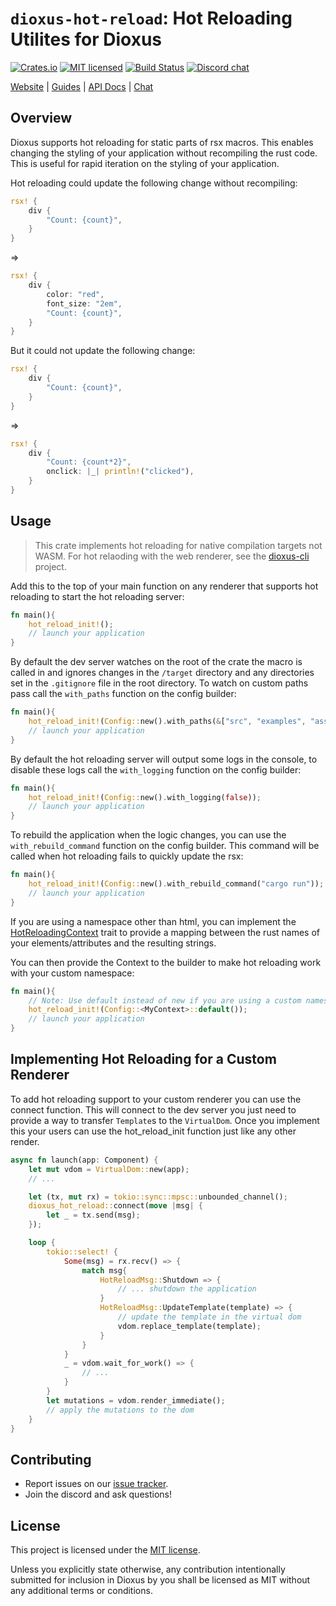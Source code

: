 # `dioxus-hot-reload`: Hot Reloading Utilites for Dioxus

[![Crates.io][crates-badge]][crates-url]
[![MIT licensed][mit-badge]][mit-url]
[![Build Status][actions-badge]][actions-url]
[![Discord chat][discord-badge]][discord-url]

[crates-badge]: https://img.shields.io/crates/v/dioxus-hot-reload.svg
[crates-url]: https://crates.io/crates/dioxus-hot-reload
[mit-badge]: https://img.shields.io/badge/license-MIT-blue.svg
[mit-url]: https://github.com/dioxuslabs/dioxus/blob/master/LICENSE
[actions-badge]: https://github.com/dioxuslabs/dioxus/actions/workflows/main.yml/badge.svg
[actions-url]: https://github.com/dioxuslabs/dioxus/actions?query=workflow%3ACI+branch%3Amaster
[discord-badge]: https://img.shields.io/discord/899851952891002890.svg?logo=discord&style=flat-square
[discord-url]: https://discord.gg/XgGxMSkvUM

[Website](https://dioxuslabs.com) |
[Guides](https://dioxuslabs.com/learn/0.5/) |
[API Docs](https://docs.rs/dioxus-hot-reload/latest/dioxus_hot_reload) |
[Chat](https://discord.gg/XgGxMSkvUM)

## Overview

Dioxus supports hot reloading for static parts of rsx macros. This enables changing the styling of your application without recompiling the rust code. This is useful for rapid iteration on the styling of your application.

Hot reloading could update the following change without recompiling:

```rust
rsx! {
    div {
        "Count: {count}",
    }
}
```

=>

```rust
rsx! {
    div {
        color: "red",
        font_size: "2em",
        "Count: {count}",
    }
}
```

But it could not update the following change:

```rust
rsx! {
    div {
        "Count: {count}",
    }
}
```

=>

```rust
rsx! {
    div {
        "Count: {count*2}",
        onclick: |_| println!("clicked"),
    }
}
```

## Usage

> This crate implements hot reloading for native compilation targets not WASM. For hot relaoding with the web renderer, see the [dioxus-cli](https://github.com/DioxusLabs/dioxus/tree/master/packages/cli) project.

Add this to the top of your main function on any renderer that supports hot reloading to start the hot reloading server:

```rust
fn main(){
    hot_reload_init!();
    // launch your application
}
```

By default the dev server watches on the root of the crate the macro is called in and ignores changes in the `/target` directory and any directories set in the `.gitignore` file in the root directory. To watch on custom paths pass call the `with_paths` function on the config builder:

```rust
fn main(){
    hot_reload_init!(Config::new().with_paths(&["src", "examples", "assets"]));
    // launch your application
}
```

By default the hot reloading server will output some logs in the console, to disable these logs call the `with_logging` function on the config builder:

```rust
fn main(){
    hot_reload_init!(Config::new().with_logging(false));
    // launch your application
}
```

To rebuild the application when the logic changes, you can use the `with_rebuild_command` function on the config builder. This command will be called when hot reloading fails to quickly update the rsx:

```rust
fn main(){
    hot_reload_init!(Config::new().with_rebuild_command("cargo run"));
    // launch your application
}
```

If you are using a namespace other than html, you can implement the [HotReloadingContext](https://docs.rs/dioxus-rsx/latest/dioxus_rsx/trait.HotReloadingContext.html) trait to provide a mapping between the rust names of your elements/attributes and the resulting strings.

You can then provide the Context to the builder to make hot reloading work with your custom namespace:

```rust
fn main(){
    // Note: Use default instead of new if you are using a custom namespace
    hot_reload_init!(Config::<MyContext>::default());
    // launch your application
}
```

## Implementing Hot Reloading for a Custom Renderer

To add hot reloading support to your custom renderer you can use the connect function. This will connect to the dev server you just need to provide a way to transfer `Template`s to the `VirtualDom`. Once you implement this your users can use the hot_reload_init function just like any other render.

```rust
async fn launch(app: Component) {
    let mut vdom = VirtualDom::new(app);
    // ...

    let (tx, mut rx) = tokio::sync::mpsc::unbounded_channel();
    dioxus_hot_reload::connect(move |msg| {
        let _ = tx.send(msg);
    });

    loop {
        tokio::select! {
            Some(msg) = rx.recv() => {
                match msg{
                    HotReloadMsg::Shutdown => {
                        // ... shutdown the application
                    }
                    HotReloadMsg::UpdateTemplate(template) => {
                        // update the template in the virtual dom
                        vdom.replace_template(template);
                    }
                }
            }
            _ = vdom.wait_for_work() => {
                // ...
            }
        }
        let mutations = vdom.render_immediate();
        // apply the mutations to the dom
    }
}
```

## Contributing

- Report issues on our [issue tracker](https://github.com/dioxuslabs/dioxus/issues).
- Join the discord and ask questions!

## License

This project is licensed under the [MIT license].

[mit license]: https://github.com/DioxusLabs/dioxus/blob/master/LICENSE-MIT

Unless you explicitly state otherwise, any contribution intentionally submitted
for inclusion in Dioxus by you shall be licensed as MIT without any additional
terms or conditions.
